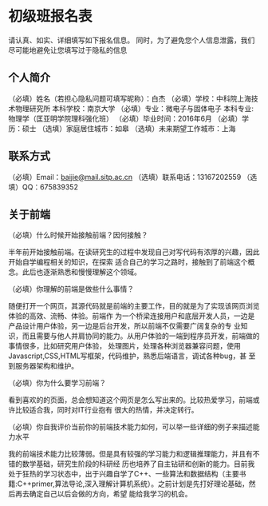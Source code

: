 # 初级班报名表

请认真、如实、详细填写如下报名信息。
同时，为了避免您个人信息泄露，我们尽可能地避免让您填写过于隐私的信息

## 个人简介

（必填）姓名（若担心隐私问题可填写昵称）：白杰
（必填）学校：中科院上海技术物理研究所   本科学校：南京大学
（必填）专业：微电子与固体电子           本科专业:物理学（匡亚明学院理科强化班）
（必填）毕业时间：2016年6月
（必填）学历：硕士
（选填）家庭居住城市：如皋
（选填）未来期望工作城市：上海

## 联系方式

（必填）Email：baijie@mail.sitp.ac.cn
（选填）联系电话：13167202559
（选填）QQ：675839352

## 关于前端

（必填）什么时候开始接触前端？因何接触？ 
  
  半年前开始接触前端。在读研究生的过程中发现自己对写代码有浓厚的兴趣，因此开始自学编程相关的知识，在探索
适合自己的学习之路时，接触到了前端这个概念。此后也逐渐熟悉和慢慢理解这个领域。

（必填）你理解的前端是做些什么事情？
  
  随便打开一个网页，其源代码就是前端的主要工作，目的就是为了实现该网页浏览体验的高效、流畅、体验。前端作
为一个桥梁连接用户和底层开发人员，一边是产品设计用户体验，另一边是后台开发，所以前端不仅需要广阔复杂的专
业知识，而且需要与他人并肩协同的能力。从用户体验的一端到程序员开发，前端做的事情很多，比如研究用户体验，
处理图片，处理各种浏览器兼容问题，使用Javascript,CSS,HTML写框架，代码维护，熟悉后端语言，调试各种bug，甚
至到服务器架构和维护。

（必填）你为什么要学习前端？
  
  看到喜欢的的页面，总会想知道这个网页是怎么写出来的。比较热爱学习，前端或许比较适合我，同时对IT行业抱有
很大的热情，并决定转行。

（必填）你自我评价当前你的前端技术能力如何，可以举一些详细的例子来描述能力水平
  
  我的前端技术能力比较薄弱。但是具有较强的学习能力和逻辑推理能力，并且有不错的数学基础，研究生阶段的科研经
历也培养了自主钻研和创新的能力。目前我处于狂热的学习状态中，出于兴趣自学了C++、一些算法和数据结构（主要书
籍:C++primer,算法导论,深入理解计算机系统）。之前计划是先打好理论基础，然后再去确定自己以后会做的方向，希望
能给我学习的机会。
